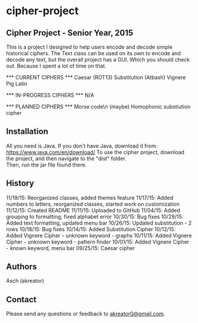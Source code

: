 # cipher-project

Cipher Project - Senior Year, 2015
----------------------------------
This is a project I designed to help users encode and decode simple historical ciphers.
The Text class can be used on its own to encode and decode any text, but the overall 
project has a GUI.  Which you should check out.  Because I spent a lot of time on that.

*** CURRENT CIPHERS ***
Caesar (ROT13)
Substitution (Atbash)
Vignere
Pig Latin

*** IN-PROGRESS CIPHERS ***
N/A

*** PLANNED CIPHERS ***
Morse code\n
(maybe) Homophonic substiution cipher


Installation
------------
All you need is Java.  If you don't have Java, download it from: https://www.java.com/en/download/
To use the cipher project, download the project, and then navigate to the "dist" folder.  
Then, run the jar file found there. 


History
-------
11/19/15: Reorganized classes, added themes feature
11/17/15: Added numbers to letters, reorganized classes, started work on customization
11/12/15: Created README
11/11/15: Uploaded to GitHub 
11/04/15: Added grouping to formatting, fixed alphabet error
10/30/15: Bug fixes
10/29/15: Added text formatting, updated menu bar
10/26/15: Updated substitution - 2 rows
10/18/15: Bug fixes
10/14/15: Added Substitution Cipher
10/12/15: Added Vignere Cipher - unknown keyword - graphs
10/11/15: Added Vignere Cipher - unknown keyword - pattern finder
10/01/15: Added Vignere Cipher - known keyword, menu bar
09/25/15: Caesar cipher


Authors
-------
Asch (akreator)

Contact
-------
Please send any questions or feedback to akreator0@gmail.com.  
